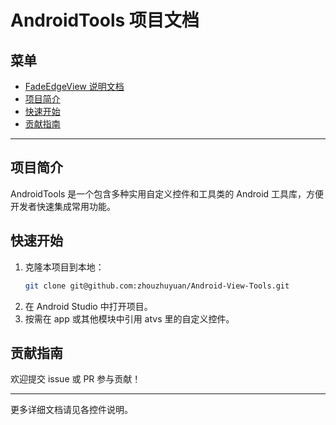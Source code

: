 # AndroidTools 项目文档

## 菜单

- [FadeEdgeView 说明文档](./docs/FadeEdgeView.md)
- [项目简介](#项目简介)
- [快速开始](#快速开始)
- [贡献指南](#贡献指南)

---

## 项目简介

AndroidTools 是一个包含多种实用自定义控件和工具类的 Android 工具库，方便开发者快速集成常用功能。

## 快速开始

1. 克隆本项目到本地：
   ```sh
   git clone git@github.com:zhouzhuyuan/Android-View-Tools.git
   ```
2. 在 Android Studio 中打开项目。
3. 按需在 app 或其他模块中引用 atvs 里的自定义控件。

## 贡献指南

欢迎提交 issue 或 PR 参与贡献！

---

更多详细文档请见各控件说明。

